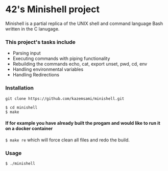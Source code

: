  # 42's Minishell project
 
 
Minishell is a partial replica of the UNIX shell and command language Bash written in the C lanugage.
 
 ### This project's tasks include
 
 * Parsing input
 * Executing commands with piping functionality
 * Rebuilding the commands echo, cat, export unset, pwd, cd, env
 * Handling environmental variables
 * Handling Redirections

### Installation
```
git clone https://github.com/kazemsami/minishell.git
```
```
$ cd minishell
$ make
```
#### If for example you have already built the progam and would like to run it on a docker container
`$ make re` which will force clean all files and redo the build.

### Usage
`$ ./minishell`
